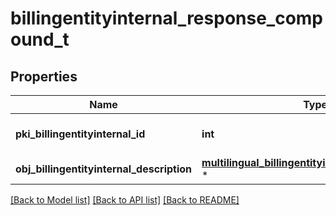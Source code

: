 # billingentityinternal_response_compound_t

## Properties
Name | Type | Description | Notes
------------ | ------------- | ------------- | -------------
**pki_billingentityinternal_id** | **int** | The unique ID of the Billingentityinternal. | 
**obj_billingentityinternal_description** | [**multilingual_billingentityinternal_description_t**](multilingual_billingentityinternal_description.md) \* |  | 

[[Back to Model list]](../README.md#documentation-for-models) [[Back to API list]](../README.md#documentation-for-api-endpoints) [[Back to README]](../README.md)



